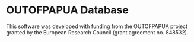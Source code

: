 # OUTOFPAPUA Database

This software was developed with funding from the OUTOFPAPUA project granted by the European Research Council (grant agreement no. 848532).